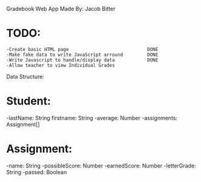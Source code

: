 Gradebook Web App
Made By: Jacob Bitter

# TODO: 
    -Create basic HTML page                             DONE
    -Make fake data to write JavaScript arround         DONE
    -Write Javascript to handle/display data            DONE
    -Allow teacher to view Individual Grades

Data Structure:
    
# Student:
-lastName: String
firstname: String
-average: Number
-assignments: Assignment[]

# Assignment:
-name: String
-possibleScore: Number
-earnedScore: Number
-letterGrade: String
-passed: Boolean